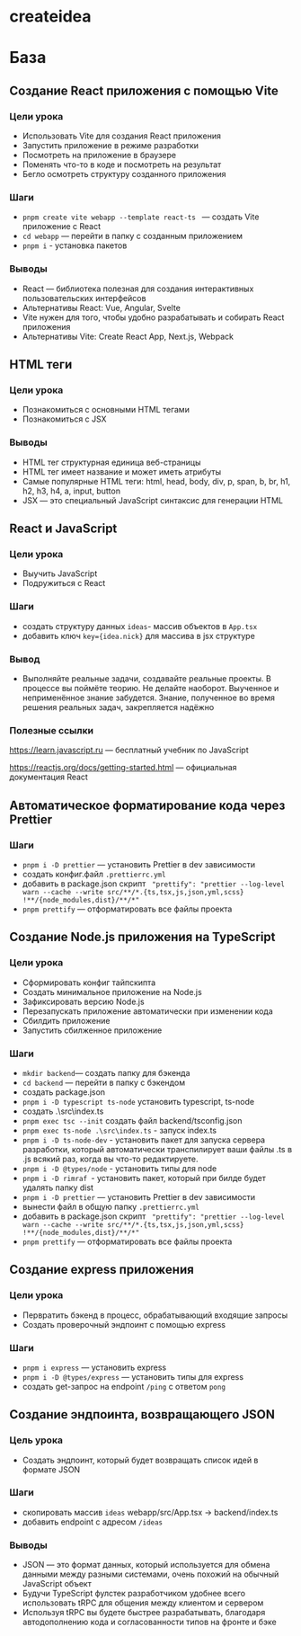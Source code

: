# createidea

# База

## Создание React приложения с помощью Vite

### Цели урока

- Использовать Vite для создания React приложения
- Запустить приложение в режиме разработки
- Посмотреть на приложение в браузере
- Поменять что-то в коде и посмотреть на результат
- Бегло осмотреть структуру созданного приложения

### Шаги

- `pnpm create vite webapp --template react-ts ` — создать Vite приложение с React
- `cd webapp` — перейти в папку с созданным приложением
- `pnpm i` - установка пакетов

### Выводы

- React — библиотека полезная для создания интерактивных пользовательских интерфейсов
- Альтернативы React: Vue, Angular, Svelte
- Vite нужен для того, чтобы удобно разрабатывать и собирать React приложения
- Альтернативы Vite: Create React App, Next.js, Webpack

## HTML теги

### Цели урока

- Познакомиться с основными HTML тегами
- Познакомиться с JSX

### Выводы

- HTML тег структурная единица веб-страницы
- HTML тег имеет название и может иметь атрибуты
- Самые популярные HTML теги: html, head, body, div, p, span, b, br, h1, h2, h3, h4, a, input, button
- JSX — это специальный JavaScript синтаксис для генерации HTML

## React и JavaScript

### Цели урока

- Выучить JavaScript
- Подружиться с React

### Шаги

- создать структуру данных `ideas`- массив объектов в `App.tsx`
- добавить ключ `key={idea.nick}` для массива в jsx структуре

### Вывод

- Выполняйте реальные задачи, создавайте реальные проекты. В процессе вы поймёте теорию. Не делайте наоборот. Выученное и неприменённое знание забудется. Знание, полученное во время решения реальных задач, закрепляется надёжно

### Полезные ссылки

https://learn.javascript.ru — бесплатный учебник по JavaScript

https://reactjs.org/docs/getting-started.html — официальная документация React

## Автоматическое форматирование кода через Prettier

### Шаги

- `pnpm i -D prettier` — установить Prettier в dev зависимости
- создать конфиг.файл `.prettierrc.yml`
- добавить в package.json скрипт ` "prettify": "prettier --log-level warn --cache --write src/**/*.{ts,tsx,js,json,yml,scss} !**/{node_modules,dist}/**/*"`
- `pnpm prettify` — отформатировать все файлы проекта

## Создание Node.js приложения на TypeScript

### Цели урока

- Сформировать конфиг тайпскипта
- Создать минимальное приложение на Node.js
- Зафиксировать версию Node.js
- Перезапускать приложение автоматически при изменении кода
- Сбилдить приложение
- Запустить сбилженное приложение

### Шаги

- `mkdir backend`— создать папку для бэкенда
- `cd backend` — перейти в папку с бэкендом
- создать package.json
- `pnpm i -D typescript ts-node` установить typescript, ts-node
- создать .\src\index.ts
- `pnpm exec tsc --init` создать файл backend/tsconfig.json
- `pnpm exec ts-node .\src\index.ts` - запуск index.ts
- `pnpm i -D ts-node-dev` - установить пакет для запуска сервера разработки, который автоматически транспилирует ваши файлы .ts в .js всякий раз, когда вы что-то редактируете.
- `pnpm i -D @types/node` - установить типы для node
- `pnpm i -D rimraf `- установить пакет, который при билде будет удалять папку dist
- `pnpm i -D prettier` — установить Prettier в dev зависимости
- вынести файл в общую папку `.prettierrc.yml`
- добавить в package.json скрипт ` "prettify": "prettier --log-level warn --cache --write src/**/*.{ts,tsx,js,json,yml,scss} !**/{node_modules,dist}/**/*"`
- `pnpm prettify` — отформатировать все файлы проекта

## Создание express приложения

### Цели урока

- Первратить бэкенд в процесс, обрабатывающий входящие запросы
- Создать проверочный эндпоинт с помощью express

### Шаги

- `pnpm i express` — установить express
- `pnpm i -D @types/express` — установить типы для express
- создать get-запрос на endpoint `/ping` с ответом `pong`

## Создание эндпоинта, возвращающего JSON

### Цель урока

- Создать эндпоинт, который будет возвращать список идей в формате JSON

### Шаги

- скопировать массив `ideas` webapp/src/App.tsx -> backend/index.ts
- добавить endpoint с адресом `/ideas`

### Выводы

- JSON — это формат данных, который используется для обмена данными между разными системами, очень похожий на обычный JavaScript объект
- Будучи TypeScript фулстек разработчиком удобнее всего использовать tRPC для общения между клиентом и сервером
- Используя tRPC вы будете быстрее разрабатывать, благодаря автодополнению кода и согласованности типов на фронте и бэке
